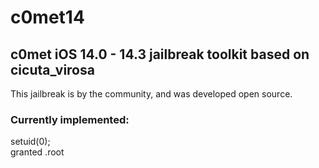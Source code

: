 # c0met14
c0met iOS 14.0 - 14.3 jailbreak toolkit based on cicuta_virosa
---
This jailbreak is by the community, and was developed open source.

### Currently implemented: 
setuid(0); <br />
granted .root
